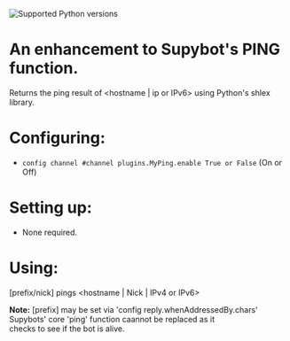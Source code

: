 ![Supported Python versions](https://img.shields.io/badge/python-3.4%2C%203.5%2C%203.6%2C%203.7%2C%203.8-blue.svg)
# An enhancement to Supybot's PING function.
Returns the ping result of <hostname | ip or IPv6> using Python's shlex library.

Configuring:
===========

* `config channel #channel plugins.MyPing.enable True or False` (On or Off)

Setting up:
==========

* None required.

Using:
=====

[prefix/nick] pings <hostname | Nick | IPv4 or IPv6>

**Note:** [prefix] may be set via 'config reply.whenAddressedBy.chars'
          Supybots' core 'ping' function caannot be replaced as it\
          checks to see if the bot is alive.
